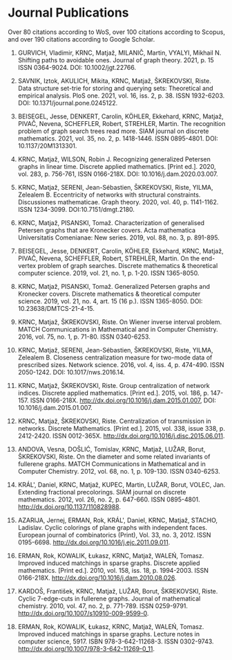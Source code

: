 #  Journal Publications

Over 80 citations according to WoS, over 100 citations according to Scopus, and over 190 citations according to Google Scholar. 

1. GURVICH, Vladimir, KRNC, Matjaž, MILANIČ, Martin, VYALYI, Mikhail N. 
Shifting paths to avoidable ones. Journal of graph theory. 2021, p. 15 
ISSN 0364-9024. DOI: 10.1002/jgt.22766.

2. SAVNIK, Iztok, AKULICH, Mikita, KRNC, Matjaž, ŠKREKOVSKI, Riste. Data structure set-trie for storing and querying sets: Theoretical and empirical analysis. PloS one. 2021, vol. 16, iss. 2, p. 38. ISSN 1932-6203.  DOI: 10.1371/journal.pone.0245122.

3. BEISEGEL, Jesse, DENKERT, Carolin, KÖHLER, Ekkehard, KRNC, Matjaž, PIVAČ, Nevena, SCHEFFLER, Robert, STREHLER, Martin. 
The recognition problem of graph search trees read more. 
SIAM journal on discrete mathematics. 
2021, vol. 35, no. 2, p. 1418-1446. ISSN 0895-4801.
DOI: 10.1137/20M1313301.

15. KRNC, Matjaž, WILSON, Robin J. Recognizing generalized Petersen graphs
in linear time. Discrete applied mathematics. [Print ed.]. 2020, vol. 283,
p. 756-761, ISSN 0166-218X.
DOI: 10.1016/j.dam.2020.03.007. 

1. KRNC, Matjaž, SERENI, Jean-Sébastien, ŠKREKOVSKI, Riste, YILMA, Zelealem
B. Eccentricity of networks with structural constraints. Discussiones
mathematicae. Graph theory. 2020, vol. 40, p. 1141-1162. ISSN 1234-3099.
DOI:10.7151/dmgt.2180.


2. KRNC, Matjaž, PISANSKI, Tomaž. Characterization of generalised Petersen
graphs that are Kronecker covers. Acta mathematica Universitatis Comenianae: 
New series. 2019, vol. 88, no. 3, p. 891-895.


3. BEISEGEL, Jesse, DENKERT, Carolin, KÖHLER, Ekkehard, KRNC, Matjaž,
PIVAČ, Nevena, SCHEFFLER, Robert, STREHLER, Martin. On the end-vertex
problem of graph searches. Discrete mathematics & theoretical computer
science. 2019, vol. 21, no. 1, p. 1-20. ISSN 1365-8050.


4. KRNC, Matjaž, PISANSKI, Tomaž. Generalized Petersen graphs and Kronecker
covers. Discrete mathematics & theoretical computer science. 2019, vol. 21,
no. 4, art. 15 (16 p.). ISSN 1365-8050. DOI: 10.23638/DMTCS-21-4-15.


5. KRNC, Matjaž, ŠKREKOVSKI, Riste. On Wiener inverse interval problem.
MATCH Communications in Mathematical and in Computer Chemistry. 2016, vol.
75, no. 1, p. 71-80. ISSN 0340-6253.


6. KRNC, Matjaž, SERENI, Jean-Sébastien, ŠKREKOVSKI, Riste, YILMA, Zelealem
B. Closeness centralization measure for two-mode data of prescribed sizes.
Network science. 2016, vol. 4, iss. 4, p. 474-490. ISSN 2050-1242. DOI:
10.1017/nws.2016.14. 


7. KRNC, Matjaž, ŠKREKOVSKI, Riste. Group centralization of network
indices. Discrete applied mathematics. [Print ed.]. 2015, vol. 186, p.
147-157. ISSN 0166-218X. http://dx.doi.org/10.1016/j.dam.2015.01.007, DOI:
10.1016/j.dam.2015.01.007.


8. KRNC, Matjaž, ŠKREKOVSKI, Riste. Centralization of transmission in
networks. Discrete Mathematics. [Print ed.]. 2015, vol. 338, issue 338,
p. 2412-2420. ISSN 0012-365X.
http://dx.doi.org/10.1016/j.disc.2015.06.011. 


9. ANDOVA, Vesna, DOŠLIĆ, Tomislav, KRNC, Matjaž, LUŽAR, Borut, ŠKREKOVSKI,
Riste. On the diameter and some related invariants of fullerene graphs.
MATCH Communications in Mathematical and in Computer Chemistry. 2012, vol.
68, no. 1, p. 109-130. ISSN 0340-6253.


10. KRÁL', Daniel, KRNC, Matjaž, KUPEC, Martin, LUŽAR, Borut, VOLEC, Jan.
Extending fractional precolorings. SIAM journal on discrete mathematics.
2012, vol. 26, no. 2, p. 647-660. ISSN 0895-4801.
http://dx.doi.org/10.1137/110828988. 


11. AZARIJA, Jernej, ERMAN, Rok, KRÁL', Daniel, KRNC, Matjaž, STACHO,
Ladislav. Cyclic colorings of plane graphs with independent faces. European journal of combinatorics (Print),
Vol. 33, no. 3, 2012. ISSN 0195-6698.
http://dx.doi.org/10.1016/j.ejc.2011.09.011. 



12. ERMAN, Rok, KOWALIK, Łukasz, KRNC, Matjaž, WALEŃ, Tomasz. Improved
induced matchings in sparse graphs. Discrete applied mathematics. [Print
ed.]. 2010, vol. 158, iss. 18, p. 1994-2003. ISSN 0166-218X.
http://dx.doi.org/10.1016/j.dam.2010.08.026.


13. KARDOŠ, František, KRNC, Matjaž, LUŽAR, Borut, ŠKREKOVSKI, Riste.
Cyclic 7-edge-cuts in fullerene graphs. Journal of mathematical chemistry.
2010, vol. 47, no. 2, p. 771-789. ISSN 0259-9791.
http://dx.doi.org/10.1007/s10910-009-9599-0. 


14. ERMAN, Rok, KOWALIK, Łukasz, KRNC, Matjaž, WALEŃ, Tomasz. Improved
induced matchings in sparse graphs. Lecture notes in computer science, 5917. ISBN 978-3-642-11268-3.
ISSN 0302-9743. http://dx.doi.org/10.1007/978-3-642-11269-0_11.




